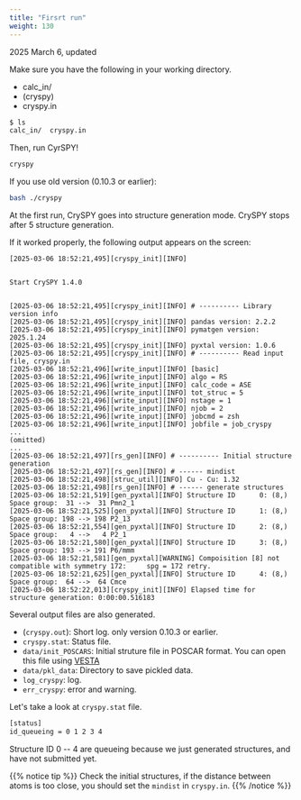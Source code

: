 ```yaml
---
title: "Firsrt run"
weight: 130
---
```


2025 March 6, updated

Make sure you have the following in your working directory.

- calc_in/
- (cryspy)
- cryspy.in


``` zsh
$ ls
calc_in/  cryspy.in
```


Then, run CyrSPY!
``` zsh
cryspy
```

If you use old version (0.10.3 or earlier):
``` zsh
bash ./cryspy
```

At the first run, CrySPY goes into structure generation mode.
CrySPY stops after 5 structure generation.

If it worked properly, the following output appears on the screen:
``` text
[2025-03-06 18:52:21,495][cryspy_init][INFO] 


Start CrySPY 1.4.0


[2025-03-06 18:52:21,495][cryspy_init][INFO] # ---------- Library version info
[2025-03-06 18:52:21,495][cryspy_init][INFO] pandas version: 2.2.2
[2025-03-06 18:52:21,495][cryspy_init][INFO] pymatgen version: 2025.1.24
[2025-03-06 18:52:21,495][cryspy_init][INFO] pyxtal version: 1.0.6
[2025-03-06 18:52:21,495][cryspy_init][INFO] # ---------- Read input file, cryspy.in
[2025-03-06 18:52:21,496][write_input][INFO] [basic]
[2025-03-06 18:52:21,496][write_input][INFO] algo = RS
[2025-03-06 18:52:21,496][write_input][INFO] calc_code = ASE
[2025-03-06 18:52:21,496][write_input][INFO] tot_struc = 5
[2025-03-06 18:52:21,496][write_input][INFO] nstage = 1
[2025-03-06 18:52:21,496][write_input][INFO] njob = 2
[2025-03-06 18:52:21,496][write_input][INFO] jobcmd = zsh
[2025-03-06 18:52:21,496][write_input][INFO] jobfile = job_cryspy
...
(omitted)
...
[2025-03-06 18:52:21,497][rs_gen][INFO] # ---------- Initial structure generation
[2025-03-06 18:52:21,497][rs_gen][INFO] # ------ mindist
[2025-03-06 18:52:21,498][struc_util][INFO] Cu - Cu: 1.32
[2025-03-06 18:52:21,498][rs_gen][INFO] # ------ generate structures
[2025-03-06 18:52:21,519][gen_pyxtal][INFO] Structure ID      0: (8,) Space group:  31 -->  31 Pmn2_1
[2025-03-06 18:52:21,525][gen_pyxtal][INFO] Structure ID      1: (8,) Space group: 198 --> 198 P2_13
[2025-03-06 18:52:21,554][gen_pyxtal][INFO] Structure ID      2: (8,) Space group:   4 -->   4 P2_1
[2025-03-06 18:52:21,580][gen_pyxtal][INFO] Structure ID      3: (8,) Space group: 193 --> 191 P6/mmm
[2025-03-06 18:52:21,581][gen_pyxtal][WARNING] Compoisition [8] not compatible with symmetry 172:     spg = 172 retry.
[2025-03-06 18:52:21,625][gen_pyxtal][INFO] Structure ID      4: (8,) Space group:  64 -->  64 Cmce
[2025-03-06 18:52:22,013][cryspy_init][INFO] Elapsed time for structure generation: 0:00:00.516183
```


Several output files are also generated.

- (`cryspy.out`): Short log. only version 0.10.3 or earlier.
- `cryspy.stat`: Status file.
- `data/init_POSCARS`: Initial struture file in POSCAR format.
You can open this file using [VESTA](https://jp-minerals.org/vesta/en/)<i class="fas fa-external-link-alt"></i>
- `data/pkl_data`: Directory to save pickled data.
- `log_cryspy`: log.
- `err_cryspy`: error and warning.


Let's take a look at `cryspy.stat` file.

``` txt
[status]
id_queueing = 0 1 2 3 4
```
Structure ID 0 -- 4 are queueing because we just generated structures, and have not submitted yet.

{{% notice tip %}}
Check the initial structures, if the distance between atoms is too close, you should set the `mindist` in `cryspy.in`.
{{% /notice %}}